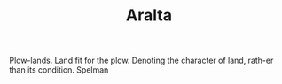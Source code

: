 ---
title: Aralta
permalink: "/definitions/aralta.html"
body: Plow-lands. Land fit for the plow. Denoting the character of land, rath-er than
  its condition. Spelman
published_at: '2018-07-07'
layout: post
---